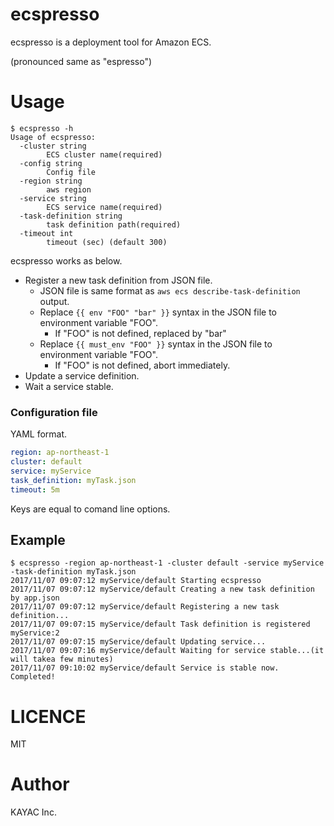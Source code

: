 # ecspresso

ecspresso is a deployment tool for Amazon ECS.

(pronounced same as "espresso")

# Usage

```
$ ecspresso -h
Usage of ecspresso:
  -cluster string
    	ECS cluster name(required)
  -config string
    	Config file
  -region string
    	aws region
  -service string
    	ECS service name(required)
  -task-definition string
    	task definition path(required)
  -timeout int
    	timeout (sec) (default 300)
```

ecspresso works as below.

- Register a new task definition from JSON file.
  - JSON file is same format as `aws ecs describe-task-definition` output.
  - Replace `{{ env "FOO" "bar" }}` syntax in the JSON file to environment variable "FOO".
    - If "FOO" is not defined, replaced by "bar"
  - Replace `{{ must_env "FOO" }}` syntax in the JSON file to environment variable "FOO".
    - If "FOO" is not defined, abort immediately.
- Update a service definition.
- Wait a service stable.

### Configuration file

YAML format.

```yaml
region: ap-northeast-1
cluster: default
service: myService
task_definition: myTask.json
timeout: 5m
```

Keys are equal to comand line options.

## Example

```
$ ecspresso -region ap-northeast-1 -cluster default -service myService -task-definition myTask.json
2017/11/07 09:07:12 myService/default Starting ecspresso
2017/11/07 09:07:12 myService/default Creating a new task definition by app.json
2017/11/07 09:07:12 myService/default Registering a new task definition...
2017/11/07 09:07:15 myService/default Task definition is registered myService:2
2017/11/07 09:07:15 myService/default Updating service...
2017/11/07 09:07:16 myService/default Waiting for service stable...(it will takea few minutes)
2017/11/07 09:10:02 myService/default Service is stable now. Completed!
```

# LICENCE

MIT

# Author

KAYAC Inc.
